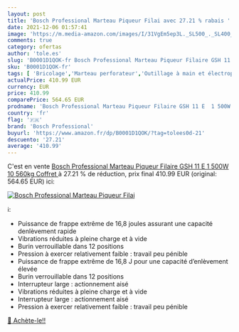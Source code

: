 ```yaml
---
layout: post
title: 'Bosch Professional Marteau Piqueur Filai avec 27.21 % rabais '
date: 2021-12-06 01:57:41
image: 'https://m.media-amazon.com/images/I/31VgEm5ep3L._SL500_._SL400_.jpg'
comments: true
category: ofertas
author: 'tole.es'
slug: 'B0001D1QOK-fr Bosch Professional Marteau Piqueur Filaire GSH 11 E 1 500W...'
sku: 'B0001D1QOK-fr'
tags: [ 'Bricolage','Marteau perforateur','Outillage à main et électroportatif','Outillage électroportatif','Perceuses','bosch professional', ]
actualPrice: 410.99 EUR
currency: EUR
price: 410.99
comparePrice: 564.65 EUR
prodname: 'Bosch Professional Marteau Piqueur Filaire GSH 11 E  1 500W  10 560kg  Coffret '
country: 'fr'
flag: '🇫🇷'
brand: 'Bosch Professional'
buyurl: 'https://www.amazon.fr/dp/B0001D1QOK/?tag=tolees0d-21'
descuento: '27.21'
average: '410.99'
---
```


C'est en vente [Bosch Professional Marteau Piqueur Filaire GSH 11 E  1 500W  10 560kg  Coffret ](https://www.amazon.fr/dp/B0001D1QOK/?tag=tolees0d-21)  à  27.21 % de réduction, prix final  410.99 EUR (original: 564.65 EUR) ici:

[![Bosch Professional Marteau Piqueur Filai](https://m.media-amazon.com/images/I/31VgEm5ep3L._SL500_._SL400_.jpg)](https://www.amazon.fr/dp/B0001D1QOK/?tag=tolees0d-21)

ℹ️:

- Puissance de frappe extrême de 16,8 joules assurant une capacité denlèvement rapide
- Vibrations réduites à pleine charge et à vide
- Burin verrouillable dans 12 positions
- Pression à exercer relativement faible : travail peu pénible
- Puissance de frappe extrême de 16,8 J pour une capacité d’enlèvement élevée
- Burin verrouillable dans 12 positions
- Interrupteur large : actionnement aisé
- Vibrations réduites à pleine charge et à vide
- Interrupteur large : actionnement aisé
- Pression à exercer relativement faible : travail peu pénible

[🛒 Achète-le!!](https://www.amazon.fr/dp/B0001D1QOK/?tag=tolees0d-21)
